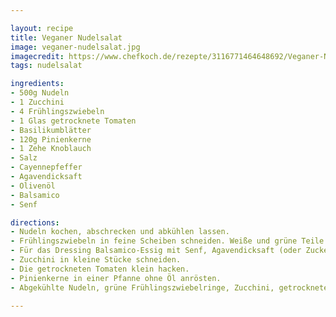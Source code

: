 ```yaml
---

layout: recipe
title: Veganer Nudelsalat
image: veganer-nudelsalat.jpg
imagecredit: https://www.chefkoch.de/rezepte/3116771464648692/Veganer-Nudelsalat-mit-Zucchini-Basilikum-und-Pinienkernen.html
tags: nudelsalat

ingredients:
- 500g Nudeln
- 1 Zucchini
- 4 Frühlingszwiebeln
- 1 Glas getrocknete Tomaten
- Basilikumblätter
- 120g Pinienkerne
- 1 Zehe Knoblauch
- Salz
- Cayennepfeffer
- Agavendicksaft
- Olivenöl
- Balsamico
- Senf

directions:
- Nudeln kochen, abschrecken und abkühlen lassen.
- Frühlingszwiebeln in feine Scheiben schneiden. Weiße und grüne Teile trennen.
- Für das Dressing Balsamico-Essig mit Senf, Agavendicksaft (oder Zucker), Salz und Cayennepfeffer samtig rühren. Die halbe Zehe Knoblauch reinpressen, die weißen Frühlingszwiebelringe und das Olivenöl hinzugeben. Rühren und ziehen lassen.
- Zucchini in kleine Stücke schneiden.
- Die getrockneten Tomaten klein hacken.
- Pinienkerne in einer Pfanne ohne Öl anrösten.
- Abgekühlte Nudeln, grüne Frühlingszwiebelringe, Zucchini, getrocknete Tomaten, Pinienkerne und viele Basilikumblätter mit dem Dressing vermengen und kurz ziehen lassen.

---
```

